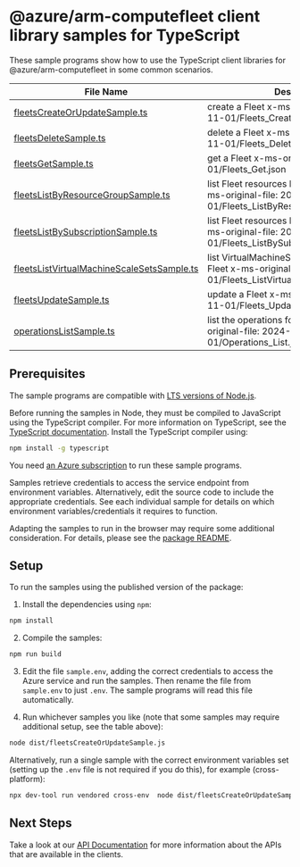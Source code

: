 # @azure/arm-computefleet client library samples for TypeScript

These sample programs show how to use the TypeScript client libraries for @azure/arm-computefleet in some common scenarios.

| **File Name**                                                                         | **Description**                                                                                                       |
| ------------------------------------------------------------------------------------- | --------------------------------------------------------------------------------------------------------------------- |
| [fleetsCreateOrUpdateSample.ts][fleetscreateorupdatesample]                           | create a Fleet x-ms-original-file: 2024-11-01/Fleets_CreateOrUpdate.json                                              |
| [fleetsDeleteSample.ts][fleetsdeletesample]                                           | delete a Fleet x-ms-original-file: 2024-11-01/Fleets_Delete.json                                                      |
| [fleetsGetSample.ts][fleetsgetsample]                                                 | get a Fleet x-ms-original-file: 2024-11-01/Fleets_Get.json                                                            |
| [fleetsListByResourceGroupSample.ts][fleetslistbyresourcegroupsample]                 | list Fleet resources by resource group x-ms-original-file: 2024-11-01/Fleets_ListByResourceGroup.json                 |
| [fleetsListBySubscriptionSample.ts][fleetslistbysubscriptionsample]                   | list Fleet resources by subscription ID x-ms-original-file: 2024-11-01/Fleets_ListBySubscription.json                 |
| [fleetsListVirtualMachineScaleSetsSample.ts][fleetslistvirtualmachinescalesetssample] | list VirtualMachineScaleSet resources by Fleet x-ms-original-file: 2024-11-01/Fleets_ListVirtualMachineScaleSets.json |
| [fleetsUpdateSample.ts][fleetsupdatesample]                                           | update a Fleet x-ms-original-file: 2024-11-01/Fleets_Update.json                                                      |
| [operationsListSample.ts][operationslistsample]                                       | list the operations for the provider x-ms-original-file: 2024-11-01/Operations_List.json                              |

## Prerequisites

The sample programs are compatible with [LTS versions of Node.js](https://github.com/nodejs/release#release-schedule).

Before running the samples in Node, they must be compiled to JavaScript using the TypeScript compiler. For more information on TypeScript, see the [TypeScript documentation][typescript]. Install the TypeScript compiler using:

```bash
npm install -g typescript
```

You need [an Azure subscription][freesub] to run these sample programs.

Samples retrieve credentials to access the service endpoint from environment variables. Alternatively, edit the source code to include the appropriate credentials. See each individual sample for details on which environment variables/credentials it requires to function.

Adapting the samples to run in the browser may require some additional consideration. For details, please see the [package README][package].

## Setup

To run the samples using the published version of the package:

1. Install the dependencies using `npm`:

```bash
npm install
```

2. Compile the samples:

```bash
npm run build
```

3. Edit the file `sample.env`, adding the correct credentials to access the Azure service and run the samples. Then rename the file from `sample.env` to just `.env`. The sample programs will read this file automatically.

4. Run whichever samples you like (note that some samples may require additional setup, see the table above):

```bash
node dist/fleetsCreateOrUpdateSample.js
```

Alternatively, run a single sample with the correct environment variables set (setting up the `.env` file is not required if you do this), for example (cross-platform):

```bash
npx dev-tool run vendored cross-env  node dist/fleetsCreateOrUpdateSample.js
```

## Next Steps

Take a look at our [API Documentation][apiref] for more information about the APIs that are available in the clients.

[fleetscreateorupdatesample]: https://github.com/Azure/azure-sdk-for-js/blob/main/sdk/computefleet/arm-computefleet/samples/v1/typescript/src/fleetsCreateOrUpdateSample.ts
[fleetsdeletesample]: https://github.com/Azure/azure-sdk-for-js/blob/main/sdk/computefleet/arm-computefleet/samples/v1/typescript/src/fleetsDeleteSample.ts
[fleetsgetsample]: https://github.com/Azure/azure-sdk-for-js/blob/main/sdk/computefleet/arm-computefleet/samples/v1/typescript/src/fleetsGetSample.ts
[fleetslistbyresourcegroupsample]: https://github.com/Azure/azure-sdk-for-js/blob/main/sdk/computefleet/arm-computefleet/samples/v1/typescript/src/fleetsListByResourceGroupSample.ts
[fleetslistbysubscriptionsample]: https://github.com/Azure/azure-sdk-for-js/blob/main/sdk/computefleet/arm-computefleet/samples/v1/typescript/src/fleetsListBySubscriptionSample.ts
[fleetslistvirtualmachinescalesetssample]: https://github.com/Azure/azure-sdk-for-js/blob/main/sdk/computefleet/arm-computefleet/samples/v1/typescript/src/fleetsListVirtualMachineScaleSetsSample.ts
[fleetsupdatesample]: https://github.com/Azure/azure-sdk-for-js/blob/main/sdk/computefleet/arm-computefleet/samples/v1/typescript/src/fleetsUpdateSample.ts
[operationslistsample]: https://github.com/Azure/azure-sdk-for-js/blob/main/sdk/computefleet/arm-computefleet/samples/v1/typescript/src/operationsListSample.ts
[apiref]: https://docs.microsoft.com/javascript/api/@azure/arm-computefleet?view=azure-node-preview
[freesub]: https://azure.microsoft.com/free/
[package]: https://github.com/Azure/azure-sdk-for-js/tree/main/sdk/computefleet/arm-computefleet/README.md
[typescript]: https://www.typescriptlang.org/docs/home.html
